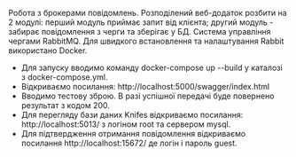 Робота з брокерами повідомлень. 
Розподілений веб-додаток розбити на 2 модулі:
перший модуль приймає запит від клієнта;
другий модуль - забирає повідомлення з черги та зберігає у БД.
Система управління чергами RabbitMQ.
Для швидкого встановлення та налаштування Rabbit використано Docker.

- Для запуску вводимо команду docker-compose up --build у каталозі з docker-compose.yml.
- Відкриваємо посилання: http://localhost:5000/swagger/index.html
- Вводимо тестову зброю. В разі успішної передачі буде повернено результат з кодом 200.
- Для перегляду бази даних Knifes відкриваємо посилання: http://localhost:5013/ з логіном root та сервером mysql. 
- Для підтвердження отримання повідомлення відкриваємо посилання http://localhost:15672/ де логін і пароль guest.
